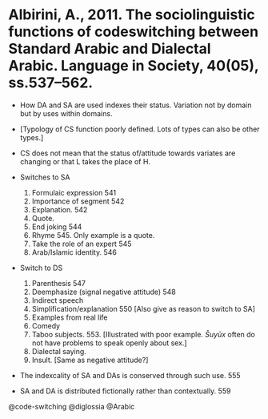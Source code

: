 # Albirini, A., 2011. The sociolinguistic functions of codeswitching between Standard Arabic and Dialectal Arabic. Language in Society, 40(05), ss.537–562.

- How DA and SA are used indexes their status. Variation not by domain but by uses within domains. 

- [Typology of CS function poorly defined. Lots of types can also be other types.]
 
- CS does not mean that the status of/attitude towards variates are changing or that L takes the place of H. 

- Switches to SA
  1. Formulaic expression 541
  2. Importance of segment 542
  3. Explanation. 542
  4. Quote.
  5. End joking 544
  6. Rhyme 545. Only example is a quote.
  7. Take the role of an expert 545
  8. Arab/Islamic identity. 546

- Switch to DS
  1. Parenthesis 547
  2. Deemphasize (signal negative attitude) 548
  3. Indirect speech
  4. Simplification/explanation 550  [Also give as reason to switch to SA]
  5. Examples from real life
  6. Comedy
  7. Taboo subjects. 553. [Illustrated with poor example. *Šuyūx* often do not have problems to speak openly about sex.]
  8. Dialectal saying.
  9. Insult. [Same as negative attitude?]

- The indexcality of SA and DAs is conserved through such use. 555

- SA and DA is distributed fictionally rather than contextually. 559

@code-switching
@diglossia
@Arabic
